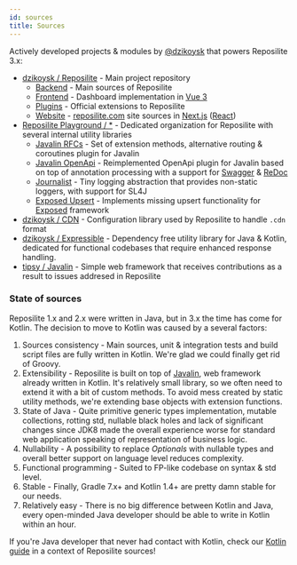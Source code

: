 ```yaml
---
id: sources
title: Sources
---
```


Actively developed projects & modules by [@dzikoysk](https://github.com/dzikoysk) that powers Reposilite 3.x:

* [dzikoysk / Reposilite](https://github.com/dzikoysk/reposilite) - Main project repository
  * [Backend](https://github.com/dzikoysk/reposilite/tree/main/reposilite-backend) - Main sources of Reposilite
  * [Frontend](https://github.com/dzikoysk/reposilite/tree/main/reposilite-frontend) - Dashboard implementation in [Vue 3](https://vuejs.org/)
  * [Plugins](https://github.com/dzikoysk/reposilite/tree/main/reposilite-plugins) - Official extensions to Reposilite
  * [Website](https://github.com/dzikoysk/reposilite/tree/main/reposilite-site) - [reposilite.com](https://reposilite.com/) site sources in [Next.js](https://nextjs.org/) ([React](https://reactjs.org/))
* [Reposilite Playground / *](https://github.com/reposilite-playground/) - Dedicated organization for Reposilite with several internal utility libraries
  * [Javalin RFCs](https://github.com/reposilite-playground/javalin-rfcs) - Set of extension methods, alternative routing & coroutines plugin for Javalin
  * [Javalin OpenApi](https://github.com/reposilite-playground/javalin-openapi) - Reimplemented OpenApi plugin for Javalin based on top of annotation processing with a support for [Swagger](https://swagger.io/) & [ReDoc](https://github.com/Redocly/redoc)
  * [Journalist](https://github.com/reposilite-playground/journalist) - Tiny logging abstraction that provides non-static loggers, with support for SL4J
  * [Exposed Upsert](https://github.com/reposilite-playground/exposed-upsert) - Implements missing upsert functionality for [Exposed](https://github.com/JetBrains/Exposed) framework
* [dzikoysk / CDN](https://github.com/dzikoysk/cdn) - Configuration library used by Reposilite to handle `.cdn` format
* [dzikoysk / Expressible](https://github.com/panda-lang/expressible) - Dependency free utility library for Java & Kotlin, dedicated for functional codebases that require enhanced response handling. 
* [tipsy / Javalin](https://github.com/tipsy/javalin) - Simple web framework that receives contributions as a result to issues addresed in Reposilite

### State of sources

Reposilite 1.x and 2.x were written in Java, but in 3.x the time has come for Kotlin.
The decision to move to Kotlin was caused by a several factors:

1. Sources consistency - Main sources, unit & integration tests and build script files are fully written in Kotlin.
   We're glad we could finally get rid of Groovy.
2. Extensibility - Reposilite is built on top of [Javalin](https://javalin.io/), web framework already written in Kotlin. 
   It's relatively small library, so we often need to extend it with a bit of custom methods.
   To avoid mess created by static utility methods, we're extending base objects with extension functions.
3. State of Java - Quite primitive generic types implementation, mutable collections, rotting std, 
   nullable black holes and lack of significant changes since JDK8
   made the overall experience worse for standard web application speaking of representation of business logic.  
4. Nullability - A possibility to replace _Optionals_ with nullable types and overall better support on language level reduces complexity.
5. Functional programming - Suited to FP-like codebase on syntax & std level.
6. Stable - Finally, Gradle 7.x+ and Kotlin 1.4+ are pretty damn stable for our needs.  
7. Relatively easy - There is no big difference between Kotlin and Java,
   every open-minded Java developer should be able to write in Kotlin within an hour.

If you're Java developer that never had contact with Kotlin, check our [Kotlin guide](/guide/kotlin) in a context of Reposilite sources!